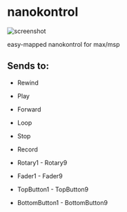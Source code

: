 nanokontrol
===========

![screenshot](http://cl.ly/JIPF/Screen%20Shot%202012-09-08%20at%205.21.14%20AM.png)

easy-mapped nanokontrol for max/msp

## Sends to:

*	Rewind

*	Play

*	Forward

*	Loop

*	Stop

*	Record

*	Rotary1 - Rotary9

*	Fader1 - Fader9

*	TopButton1 - TopButton9

*	BottomButton1 - BottomButton9
